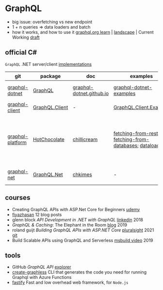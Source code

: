 # GraphQL

- big issue: overfetching vs new endpoint
- 1 + n queries => data loaders and batch
- how it works, and how to use it [graphql.org learn] | [landscape] | Current Working [draft]

## official C#

`GraphQL` .NET server/client [implementations]

git | package | doc | examples | desc
---|---|---|---|---
[graphql-dotnet] | [GraphQL] | [graphql-dotnet.github.io] | [graphql-dotnet-examples] | continuator of [lmynsberge/graphql-dotnet-netcore]
[graphql-client] | [GraphQL.Client] | - | [GraphQL.Client.Example] | A GraphQL Client for .NET Standard 
[graphql-platform] | [HotChocolate] | [chillicream] | [fetching-from-rest]; [fetching-from-databases]; [dataloader] | Hot Chocolate GraphQL server for .NET, the Strawberry Shake GraphQL client for .NET and Nitro the awesome Monaco based GraphQL IDE. 
[graphql-net] | [GraphQL.Net] | [chkimes] | - | Convert `GraphQL`  and `IQueryable`. netFx only. obsolete

## courses

- Creating GraphQL APIs with ASP.Net Core for Beginners [udemy](https://github.com/mehtanilay10/GraphQL-Demo)
- [fiyazhasan] 12 blog posts
- glenn block _API Development in .NET with GraphQL_ [linkedin](https://www.linkedin.com/learning/api-development-in-dot-net-with-graphql/running-on-mac-and-linux) 2018
- _GraphQL & Caching_: The Elephant in the Room [blog](https://apisyouwonthate.com/blog/graphql-and-caching-the-elephant-in-the-room) 2019
- roland guijt _Building GraphQL APIs with ASP.NET Core_ [pluralsight](https://www.pluralsight.com/courses/building-graphql-apis-aspdotnet-core) 2021 [git](https://github.com/RolandGuijt/PluralsightGraphQL)
- Build Scalable APIs using GraphQL and Serverless [msbuild video](https://azure.microsoft.com/en-us/resources/videos/build-2019-build-scalable-apis-using-graphql-and-serverless/) 2019

## tools

- GitHub _GraphQL API_ [explorer]
- [create-graphless] CLI that generates the code you need for running Graphql with Azure Functions
- [fastify] Fast and low overhead web framework, for `Node.js`

[graphql-dotnet]: https://github.com/graphql-dotnet/graphql-dotnet
[graphql-dotnet.github.io]: https://graphql-dotnet.github.io/docs/getting-started/introduction
[graphql-dotnet-examples]: https://github.com/graphql-dotnet/examples
[lmynsberge/graphql-dotnet-netcore]: https://github.com/lmynsberge/graphql-dotnet-netcore
[GraphQL]: https://www.nuget.org/packages/GraphQL
[graphql-net]: https://github.com/ckimes89/graphql-net
[GraphQL.Net]: https://www.nuget.org/packages/GraphQL.Net
[chkimes]: https://github.com/chkimes/graphql-net/tree/master/docs/introduction
[graphql-platform]: https://github.com/ChilliCream/graphql-platform
[HotChocolate]: https://www.nuget.org/packages/HotChocolate/15.1.0-rc.1
[graphql-client]: https://github.com/graphql-dotnet/graphql-client
[GraphQL.Client]: https://www.nuget.org/packages/GraphQL.Client
[GraphQL.Client.Example]: https://github.com/graphql-dotnet/graphql-client/tree/master/examples/GraphQL.Client.Example
[chillicream]: https://chillicream.com/docs/hotchocolate/v14
[fetching-from-rest]: https://chillicream.com/docs/hotchocolate/v15/fetching-data/fetching-from-rest
[fetching-from-databases]: https://chillicream.com/docs/hotchocolate/v15/fetching-data/fetching-from-databases
[dataloader]: https://chillicream.com/docs/hotchocolate/v14/fetching-data/dataloader
[graphql.org learn]: https://graphql.org/learn/
[graphql-dotnet.github.io-migration4]: https://graphql-dotnet.github.io/docs/migrations/migration4
[landscape]: https://landscape.graphql.org/
[draft]: https://spec.graphql.org/draft/
[fiyazhasan]: https://fiyazhasan.me/tag/graphql/
[explorer]: https://docs.github.com/en/graphql/overview/explorer
[create-graphless]: https://github.com/simonaco/create-graphless
[fastify]: https://github.com/fastify/fastify 
[implementations]: https://graphql.org/code/#c-net
